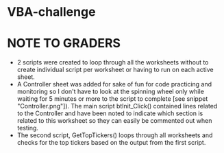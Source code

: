 # VBA-challenge
# NOTE TO GRADERS
- 2 scripts were created to loop through all the worksheets without to create individual script per worksheet or having to run on each active sheet.
- A Controller sheet was added for sake of fun for code practicing and monitoring so I don't have to look at the spinning wheel only while waiting for 5 minutes or more to the script to complete [see snippet "Controller.png"]). The main script btInit_Click() contained lines related to the Controller and have been noted to indicate which section is related to this worksheet so they can easily be commented out when testing.
- The second script, GetTopTickers() loops through all worksheets and checks for the top tickers based on the output from the first script.